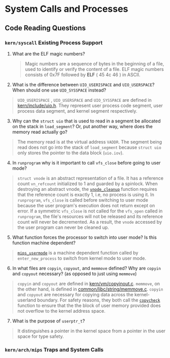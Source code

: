 # System Calls and Processes

## Code Reading Questions

### `kern/syscall` Existing Process Support
1.  What are the ELF magic numbers?
	>Magic numbers are a sequence of bytes in the beginning of a file, used to identify or verify the content of a file. ELF magic numbers consists of 0x7F followed by **ELF** ( 45 4c 46 ) in ASCII.

2.  What is the difference between `UIO_USERISPACE` and `UIO_USERSPACE`? When should one use `UIO_SYSSPACE` instead?
  >`UIO_USERISPACE` , `UIO_USERSPACE` and `UIO_SYSSPACE` are defined in [kern/include/uio.h](https://github.com/s00y33/os161/blob/master/kern/include/uio.h#L67). They represent user process code segment, user process data segment, and kernel segment respectively.

3.  Why can the `struct uio` that is used to read in a segment be allocated on the stack in `load_segment`? Or, put another way, where does the memory read actually go?
  >The memory read is at the virtual address `VADDR`. The segment being read does not go into the stack of `load_segment` because `struct uio` only stores the pointer to the data block (`uio.iov`).

4.  In `runprogram` why is it important to call `vfs_close` before going to user mode?
  >`struct vnode` is an abstract representation of a file. It has a reference count `vn_refcount` initialized to 1 and guarded by a spinlock. When destroying an abstract vnode, the [`vnode_cleanup`](https://github.com/s00y33/os161/blob/master/kern/vfs/vnode.c#L64) function requires that the reference count is exactly 1, i.e, no process is using it. In `runprogram`, `vfs_close` is called before switching to user mode because the user program's execution does not return except on error. If a symmetric `vfs_close` is not called for the `vfs_open` called in `runprogram`, the file's resources will not be released and its reference count will never be decremented. As a result, the `vnode` accessed by the user program can never be cleaned up.

5.  What function forces the processor to switch into user mode? Is this function machine dependent?
  >[`mips_usermode`](https://github.com/s00y33/os161/blob/master/kern/arch/mips/locore/trap.c#L368) is a machine dependent function called by `enter_new_process` to switch from kernel mode to user mode.

6.  In what files are `copyin`, `copyout`, and `memmove` defined? Why are `copyin` and `copyout` necessary? (as opposed to just using `memmove`)
  >`copyin` and `copyout` are defined in [kern/vm/copyinout.c](https://github.com/s00y33/os161/blob/master/kern/vm/copyinout.c). `memmove`, on the other hand, is defined in [common/libc/string/memmove.c](https://github.com/s00y33/os161/blob/master/common/libc/string/memmove.c). `copyin` and `copyout` are necessary for copying data across the kernel-userland boundary. For safety reasons, they both call the [`copycheck`](https://github.com/s00y33/os161/blob/master/kern/vm/copyinout.c#L118) function to ensure that the the block of user memory provided does not overflow to the kernel address space.

7.  What is the purpose of `userptr_t`?
  >It distinguishes a pointer in the kernel space from a pointer in the user space for type safety.


### `kern/arch/mips` Traps and System Calls

